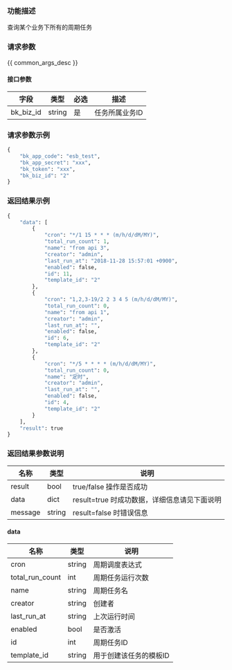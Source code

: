 ### 功能描述

查询某个业务下所有的周期任务

### 请求参数

{{ common_args_desc }}

#### 接口参数

| 字段          |  类型       | 必选   |  描述             |
|---------------|------------|--------|------------------|
|   bk_biz_id    |   string     |   是   |  任务所属业务ID |

### 请求参数示例

```python
{
    "bk_app_code": "esb_test",
    "bk_app_secret": "xxx",
    "bk_token": "xxx",
    "bk_biz_id": "2"
}
```

### 返回结果示例

```python
{
    "data": [
        {
            "cron": "*/1 15 * * * (m/h/d/dM/MY)",
            "total_run_count": 1,
            "name": "from api 3",
            "creator": "admin",
            "last_run_at": "2018-11-28 15:57:01 +0900",
            "enabled": false,
            "id": 11,
            "template_id": "2"
        },
        {
            "cron": "1,2,3-19/2 2 3 4 5 (m/h/d/dM/MY)",
            "total_run_count": 0,
            "name": "from api 1",
            "creator": "admin",
            "last_run_at": "",
            "enabled": false,
            "id": 6,
            "template_id": "2"
        },
        {
            "cron": "*/5 * * * * (m/h/d/dM/MY)",
            "total_run_count": 0,
            "name": "定时",
            "creator": "admin",
            "last_run_at": "",
            "enabled": false,
            "id": 4,
            "template_id": "2"
        }
    ],
    "result": true
}
```

### 返回结果参数说明

|   名称   |  类型  |           说明             |
| ------------ | ---------- | ------------------------------ |
|  result      |    bool    |      true/false 操作是否成功     |
|  data        |    dict      |      result=true 时成功数据，详细信息请见下面说明     |
|  message        |    string      |      result=false 时错误信息     |

#### data

|   名称   |  类型  |           说明             |
| ------------ | ---------- | ------------------------------ |
|  cron      |    string    |      周期调度表达式    |
|  total_run_count      |    int    |    周期任务运行次数   |
|  name      |    string    |    周期任务名   |
|  creator      |    string    |    创建者   |
|  last_run_at      |    string    |    上次运行时间   |
|  enabled      |    bool    |    是否激活   |
|  id      |    int    |    周期任务ID   |
|  template_id      |    string    |    用于创建该任务的模板ID   |

